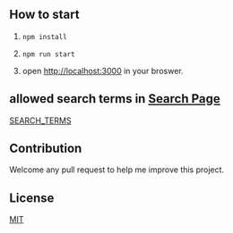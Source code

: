 ## How to start

1. `npm install`

2. `npm run start`

3. open [http://localhost:3000](http://localhost:3000) in your broswer.

## allowed search terms in [Search Page](http://localhost:3000/search)

[SEARCH_TERMS](./SEARCH_TERMS.md)

## Contribution

Welcome any pull request to help me improve this project.

## License

[MIT](http://opensource.org/licenses/MIT)